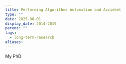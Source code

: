 ```yaml
---
title: Performing Algorithms Automation and Accident
type: ""
date: 2025-06-01
display_date: 2014-2019
parent: ""
tags:
  - long-term-research
aliases:
---
```

My PhD

